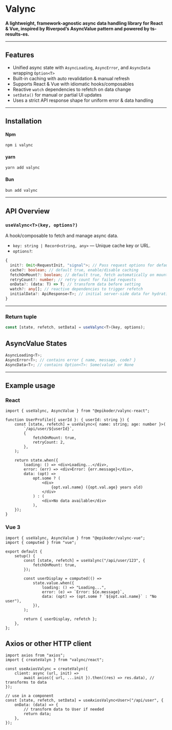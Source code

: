 # Valync

**A lightweight, framework-agnostic async data handling library for React & Vue, inspired by Riverpod’s AsyncValue pattern and powered by ts-results-es.**

---

## Features

- Unified async state with `AsyncLoading`, `AsyncError`, and `AsyncData` wrapping `Option<T>`
- Built-in caching with auto revalidation & manual refresh
- Supports React & Vue with idiomatic hooks/composables
- Reactive `watch` dependencies to refetch on data change
- `setData()` for manual or partial UI updates
- Uses a strict API response shape for uniform error & data handling

---

## Installation

#### Npm

```bash
npm i valync
```

#### yarn

```bash
yarn add valync
```

#### Bun

```bash
bun add valync
```

---

## API Overview

### `useValync<T>(key, options?)`

A hook/composable to fetch and manage async data.

- `key: string | Record<string, any>` — Unique cache key or URL.
- `options?`:

```ts
{
  init?: Omit<RequestInit, "signal">; // Pass request options for default client or custom client
  cache?: boolean; // default true, enable/disable caching
  fetchOnMount?: boolean; // default true, fetch automatically on mount
  retryCount?: number; // retry count for failed requests
  onData?: (data: T) => T; // transform data before setting
  watch?: any[]; // reactive dependencies to trigger refetch
  initialData?: ApiResponse<T>; // initial server-side data for hydration
}
```

---

### Return tuple

```ts
const [state, refetch, setData] = useValync<T>(key, options);
```

## AsyncValue States

```ts
AsyncLoading<T>;
AsyncError<T>; // contains error { name, message, code? }
AsyncData<T>; // contains Option<T>: Some(value) or None
```

---

## Example usage

### React

```tsx
import { useValync, AsyncValue } from "@epikoder/valync-react";

function UserProfile({ userId }: { userId: string }) {
    const [state, refetch] = useValync<{ name: string; age: number }>(
        `/api/user/${userId}`,
        {
            fetchOnMount: true,
            retryCount: 2,
        },
    );

    return state.when({
        loading: () => <div>Loading...</div>,
        error: (err) => <div>Error: {err.message}</div>,
        data: (opt) =>
            opt.some ? (
                <div>
                    {opt.val.name} ({opt.val.age} years old)
                </div>
            ) : (
                <div>No data available</div>
            ),
    });
}
```

### Vue 3

```tsx
import { useValync, AsyncValue } from "@epikoder/valync-vue";
import { computed } from "vue";

export default {
    setup() {
        const [state, refetch] = useValync("/api/user/123", {
            fetchOnMount: true,
        });

        const userDisplay = computed(() =>
            state.value.when({
                loading: () => "Loading...",
                error: (e) => `Error: ${e.message}`,
                data: (opt) => (opt.some ? `${opt.val.name}` : "No user"),
            }),
        );

        return { userDisplay, refetch };
    },
};
```

## Axios or other HTTP client

```tsx
import axios from "axios";
import { createValyn } from "valync/react";

const useAxiosValync = createValyn({
    client: async (url, init) =>
        await axios({ url, ...init }).then((res) => res.data), // transforms to data
});

// use in a component
const [state, refetch, setData] = useAxiosValync<User>("/api/user", {
    onData: (data) => {
        // transform data to User if needed
        return data;
    },
});
```
